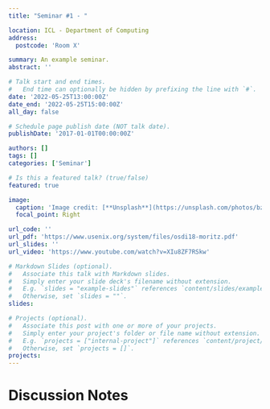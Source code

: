 ```yaml
---
title: "Seminar #1 - "

location: ICL - Department of Computing 
address:
  postcode: 'Room X'

summary: An example seminar.
abstract: ''

# Talk start and end times.
#   End time can optionally be hidden by prefixing the line with `#`.
date: '2022-05-25T13:00:00Z'
date_end: '2022-05-25T15:00:00Z'
all_day: false

# Schedule page publish date (NOT talk date).
publishDate: '2017-01-01T00:00:00Z'

authors: []
tags: []
categories: ['Seminar']

# Is this a featured talk? (true/false)
featured: true

image:
  caption: 'Image credit: [**Unsplash**](https://unsplash.com/photos/bzdhc5b3Bxs)'
  focal_point: Right

url_code: ''
url_pdf: 'https://www.usenix.org/system/files/osdi18-moritz.pdf'
url_slides: ''
url_video: 'https://www.youtube.com/watch?v=XIu8ZF7RSkw'

# Markdown Slides (optional).
#   Associate this talk with Markdown slides.
#   Simply enter your slide deck's filename without extension.
#   E.g. `slides = "example-slides"` references `content/slides/example-slides.md`.
#   Otherwise, set `slides = ""`.
slides:

# Projects (optional).
#   Associate this post with one or more of your projects.
#   Simply enter your project's folder or file name without extension.
#   E.g. `projects = ["internal-project"]` references `content/project/deep-learning/index.md`.
#   Otherwise, set `projects = []`.
projects:
---
```


# Discussion Notes
